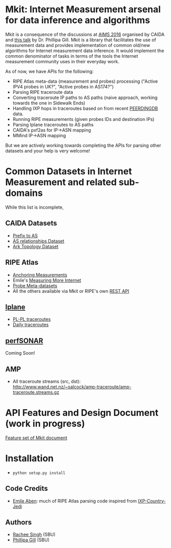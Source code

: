 Mkit: Internet Measurement arsenal for data inference and algorithms
====================================================================
Mkit is a consequence of the discussions at [AIMS 2016](http://www.caida.org/workshops/aims/1602/) organised by CAIDA and
[this talk](http://www.caida.org/workshops/aims/1602/slides/aims1602_pgill.pdf) by Dr. Phillipa Gill.
Mkit is a library that facilitates the use of measurement data and provides implementation of common old/new algorithms for Internet measurement data inference.
It would implement the common denominator of tasks in terms of the tools the Internet measurement community uses in their everyday work.

As of now, we have APIs for the following:
* RIPE Atlas meta-data (measurement and probes) processing ("Active IPV4 probes in UK?", "Active probes in AS174?")
* Parsing RIPE traceroute data
* Converting traceroute IP paths to AS paths (naive approach, working towards the one in Sidewalk Ends)
* Handling IXP hops in traceroutes based on from recent [PEERDINGDB](http://docs.peeringdb.com) data.
* Running RIPE measurements (given probes IDs and destination IPs)
* Parsing Iplane traceroutes to AS paths
* CAIDA's pxf2as for IP->ASN mapping
* MMind IP->ASN mapping

But we are actively working towards completing the APIs for parsing other datasets and your help is very welcome!

Common Datasets in Internet Measurement and related sub-domains
===============================================================
While this list is incomplete,
## CAIDA Datasets
* [Prefix to AS](http://data.caida.org/datasets/routing/routeviews-prefix2as/)
* [AS relationships Dataset](http://data.caida.org/datasets/as-relationships/serial-1/)
* [Ark Topology Dataset](http://www.caida.org/data/active/ipv4_routed_24_topology_dataset.xml)

## RIPE Atlas
* [Anchoring Measurements](https://labs.ripe.net/Members/suzanne_taylor_muzzin/announcing-the-ripe-atlas-anchors-service)
* Emile's [Measuring More Internet](https://labs.ripe.net/Members/emileaben/measuring-more-internet-with-ripe-atlas)
* [Probe Meta-datasets](http://ftp.ripe.net/ripe/atlas/probes/archive/2016/)
* All the others available via Mkit or RIPE's own [REST API](https://labs.ripe.net/ripe-database/database-api/api-documentation)

## [Iplane](http://iplane.cs.washington.edu/)
* [PL-PL traceroutes](http://revtr.cs.washington.edu/pl_pl_traceroutes/)
* [Daily traceroutes](http://iplane.cs.washington.edu/data/today/traces_2016_02_23.tar.gz)

## [perfSONAR](http://www.perfsonar.net/about/)
Coming Soon!

## AMP
* All traceroute streams (src, dst): http://www.wand.net.nz/~salcock/amp-traceroute/amp-traceroute.streams.gz

API Features and Design Document (work in progress)
==================================================
[Feature set of Mkit document](https://docs.google.com/document/d/1f0UHg65gaJ_5GElTd3AZWLSEnFNMuliHsm75EOvsa3g/edit?usp=sharing)

Installation
============
* `python setup.py install`

## Code Credits
* [Emile Aben](https://github.com/emileaben): much of RIPE Atlas parsing code inspired from [IXP-Country-Jedi](https://github.com/emileaben/ixp-country-jedi)

## Authors
* [Rachee Singh](www.racheesingh.com/about) (SBU)
* [Phillipa Gill](http://www3.cs.stonybrook.edu/~phillipa/) (SBU)
